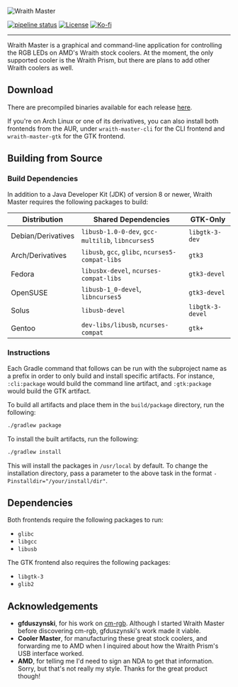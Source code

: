 ![Wraith Master][wraith-master-logo]

[![pipeline status][pipeline-status]](https://gitlab.com/serebit/wraith-master/commits/master)
[![License][license-badge]](https://www.apache.org/licenses/LICENSE-2.0.html)
[![Ko-fi][kofi-badge]](https://ko-fi.com/serebit)

---

Wraith Master is a graphical and command-line application for controlling the RGB LEDs on AMD's Wraith stock coolers. At the moment, the only supported cooler is the Wraith Prism, but there are plans to add other Wraith coolers as well.

## Download

There are precompiled binaries available for each release [here](https://gitlab.com/serebit/wraith-master/-/releases).

If you're on Arch Linux or one of its derivatives, you can also install both frontends from the AUR, under `wraith-master-cli` for the CLI frontend and `wraith-master-gtk` for the GTK frontend. 

## Building from Source

### Build Dependencies

In addition to a Java Developer Kit (JDK) of version 8 or newer, Wraith Master requires the following packages to build:
 
| Distribution       | Shared Dependencies                               | GTK-Only         |
|--------------------|---------------------------------------------------|------------------|
| Debian/Derivatives | `libusb-1.0-0-dev`, `gcc-multilib`, `libncurses5` | `libgtk-3-dev`   |
| Arch/Derivatives   | `libusb`, `gcc`, `glibc`, `ncurses5-compat-libs`  | `gtk3`           |
| Fedora             | `libusbx-devel`, `ncurses-compat-libs`            | `gtk3-devel`     |
| OpenSUSE           | `libusb-1_0-devel`, `libncurses5`                 | `gtk3-devel`     |
| Solus              | `libusb-devel`                                    | `libgtk-3-devel` |
| Gentoo             | `dev-libs/libusb`, `ncurses-compat`               | `gtk+`           |

### Instructions

Each Gradle command that follows can be run with the subproject name as a prefix in order to only build and install specific artifacts. For instance, `:cli:package` would build the command line artifact, and `:gtk:package` would build the GTK artifact.

To build all artifacts and place them in the `build/package` directory, run the following:

```bash
./gradlew package
```

To install the built artifacts, run the following:

```bash
./gradlew install
```

This will install the packages in `/usr/local` by default. To change the installation directory, pass a parameter to the above task in the format `-Pinstalldir="/your/install/dir"`.

## Dependencies

Both frontends require the following packages to run:
- `glibc`
- `libgcc`
- `libusb`

The GTK frontend also requires the following packages:
- `libgtk-3`
- `glib2`

## Acknowledgements

- **gfduszynski**, for his work on [cm-rgb](https://github.com/gfduszynski/cm-rgb). Although I started Wraith Master before discovering cm-rgb, gfduszynski's work made it viable.
- **Cooler Master**, for manufacturing these great stock coolers, and forwarding me to AMD when I inquired about how the Wraith Prism's USB interface worked.
- **AMD**, for telling me I'd need to sign an NDA to get that information. Sorry, but that's not really my style. Thanks for the great product though!

[wraith-master-logo]: https://serebit.com/images/wraith-master-banner-nopad.svg "Wraith Master"
[pipeline-status]: https://gitlab.com/serebit/wraith-master/badges/master/pipeline.svg "Pipeline Status"
[license-badge]: https://img.shields.io/badge/License-Apache%202.0-lightgrey.svg "License"
[kofi-badge]: https://img.shields.io/badge/-ko--fi-ff5f5f?logo=ko-fi&logoColor=white "Ko-fi"
